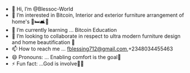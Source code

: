- 👋 Hi, I’m @Blessoc-World
- 👀 I’m interested in Bitcoin, Interior and exterior furniture arrangement of home's 🧰🛏️🛋️🚪
- 🌱 I’m currently learning ... Bitcoin Education 
- 💞️ I’m looking to collaborate in respect to ultra modern furniture design and home beautification 💺
- 📫 How to reach me ... fblessing712@gmail.com,+2348034455463
- 😄 Pronouns: ... Enabling comfort is the goal🤝
- ⚡ Fun fact: ...God is involve💯💪

<!---
Blessoc-World/Blessoc-World is a ✨ special ✨ repository because its `README.md` (this file) appears on your GitHub profile.
You can click the Preview link to take a look at your changes.
--->
